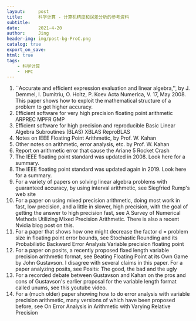 ```yaml
---
layout:     post
title:      科学计算 - 计算机精度和误差分析的参考资料
subtitle:   
date:       2021-4-20
author:     Jing
header-img: img/post-bg-ProC.png
catalog: true
export_on_save:
html: true
tags:
	- 科学计算
	-  HPC
---
```


1. ``Accurate and efficient expression evaluation and linear algebra,'', by J. Demmel, I. Dumitriu, O. Holtz, P. Koev Acta Numerica, V. 17, May 2008. This paper shows how to exploit the mathematical structure of a problem to get higher accuracy.
2. Efficient software for very high precision floating point arithmetic
ARPREC
MPFR
GMP
3. Efficient software for high precision and reproducible Basic Linear Algebra Subroutines (BLAS)
XBLAS
ReproBLAS
4. Notes on IEEE Floating Point Arithmetic, by Prof. W. Kahan
5. Other notes on arithmetic, error analysis, etc. by Prof. W. Kahan
6. Report on arithmetic error that cause the Ariane 5 Rocket Crash
7. The IEEE floating point standard was updated in 2008. Look here for a summary.
8. The IEEE floating point standard was updated again in 2019. Look here for a summary.
9. For a variety of papers on solving linear algebra problems with guaranteed accuracy, by using interval arithmetic, see Siegfried Rump's web site
10. For a paper on using mixed precision arithmetic, doing most work in fast, low precision, and a little in slower, high precision, with the goal of getting the answer to high precision fast, see A Survey of Numerical Methods Utilizing Mixed Precision Arithmetic. There is also a recent Nvidia blog post on this.
11. For a paper that shows how one might decrease the factor d = problem size in floating point error bounds, see Stochastic Rounding and its Probabilistic Backward Error Analysis
Variable precision floating point
12. For a paper on posits, a recently proposed fixed length variable precision arithmetic format, see Beating Floating Point at its Own Game by John Gustavson.
I disagree with several claims in this paper. For a paper analyzing posits, see Posits: The good, the bad and the ugly
13. For a recorded debate between Gustavson and Kahan on the pros and cons of Gustavson's earlier proposal for the variable length format called unums, see this youtube video.
14. For a (much older) paper showing how to do error analysis with variable precision arithmetic, many versions of which have been proposed before, see On Error Analysis in Arithmetic with Varying Relative Precision




